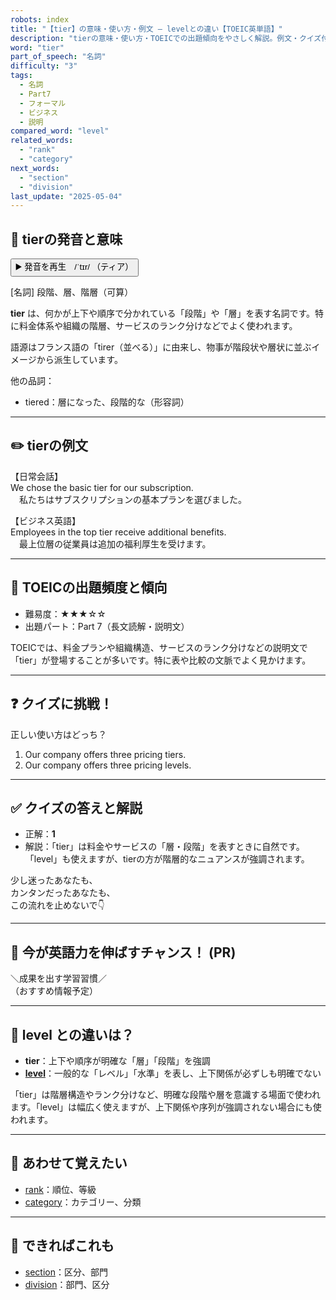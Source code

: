 ```yaml
---
robots: index
title: "【tier】の意味・使い方・例文 ― levelとの違い【TOEIC英単語】"
description: "tierの意味・使い方・TOEICでの出題傾向をやさしく解説。例文・クイズ付きでlevelとの違いもわかりやすく学べます。"
word: "tier"
part_of_speech: "名詞"
difficulty: "3"
tags:
  - 名詞
  - Part7
  - フォーマル
  - ビジネス
  - 説明
compared_word: "level"
related_words:
  - "rank"
  - "category"
next_words:
  - "section"
  - "division"
last_update: "2025-05-04"
---
```


## 🔰 tierの発音と意味

<button class="play-audio" onclick="playTTS('tier')">
  <span class="play-audio-main">
    ▶️ 発音を再生　/ˈtɪr/
  </span>
  <span class="play-audio-sub">
    （ティア）
  </span>
</button>

[名詞] 段階、層、階層（可算）

**tier** は、何かが上下や順序で分かれている「段階」や「層」を表す名詞です。特に料金体系や組織の階層、サービスのランク分けなどでよく使われます。

語源はフランス語の「tirer（並べる）」に由来し、物事が階段状や層状に並ぶイメージから派生しています。

他の品詞：  
- tiered：層になった、段階的な（形容詞）

---

## ✏️ tierの例文

【日常会話】  
We chose the basic tier for our subscription.  
　私たちはサブスクリプションの基本プランを選びました。

【ビジネス英語】  
Employees in the top tier receive additional benefits.  
　最上位層の従業員は追加の福利厚生を受けます。

---

## 🎯 TOEICの出題頻度と傾向

- 難易度：★★★☆☆
- 出題パート：Part 7（長文読解・説明文）

TOEICでは、料金プランや組織構造、サービスのランク分けなどの説明文で「tier」が登場することが多いです。特に表や比較の文脈でよく見かけます。

---

## ❓ クイズに挑戦！

正しい使い方はどっち？

1. Our company offers three pricing tiers.  
2. Our company offers three pricing levels.

---

## ✅ クイズの答えと解説

- 正解：**1**
- 解説：「tier」は料金やサービスの「層・段階」を表すときに自然です。「level」も使えますが、tierの方が階層的なニュアンスが強調されます。

少し迷ったあなたも、  
カンタンだったあなたも、  
この流れを止めないで👇️

---

## 🚀 今が英語力を伸ばすチャンス！ (PR)

<div class="info-center">
＼成果を出す学習習慣／<br>  
（おすすめ情報予定）
</div>

---

## 🤔  level との違いは？

- **tier**：上下や順序が明確な「層」「段階」を強調
- **[level](/word/level/)**：一般的な「レベル」「水準」を表し、上下関係が必ずしも明確でない

「tier」は階層構造やランク分けなど、明確な段階や層を意識する場面で使われます。「level」は幅広く使えますが、上下関係や序列が強調されない場合にも使われます。

---

## 🧩 あわせて覚えたい

- [rank](/word/rank/)：順位、等級
- [category](/word/category/)：カテゴリー、分類

---

## 📖 できればこれも

- [section](/word/section/)：区分、部門
- [division](/word/division/)：部門、区分

<!-- cvid: aid36_bid26 -->
